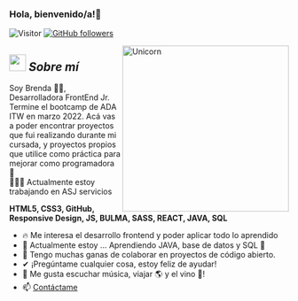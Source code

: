 ### Hola, bienvenido/a!👋
![Visitor](https://visitor-badge.laobi.icu/badge?page_id=brendalamas.repoName) [![GitHub followers](https://img.shields.io/github/followers/brendalamas.svg?style=social&label=Follow)](https://github.com/brendalamas?tab=followers)<br/>

<!-- **brendalamas/brendalamas** is a ✨ _special_ ✨ repository because its `README.md` (this file) appears on your GitHub profile. -->
<img align="right" width=300px alt="Unicorn" src="https://c.tenor.com/GN73MKBawZYAAAAi/busy-cute.gif" />

## <img src="https://media.giphy.com/media/ObNTw8Uzwy6KQ/giphy.gif" width="30px">&nbsp;***Sobre mí***

Soy Brenda 👩🏻, Desarrolladora FrontEnd Jr. Termine el bootcamp de ADA ITW en marzo 2022. Acá vas a poder encontrar proyectos que fui realizando durante mi cursada, y proyectos propios que utilice como práctica para mejorar como programadora 💪
<br/> 👩🏻‍💻 Actualmente estoy trabajando en ASJ servicios 

**HTML5, CSS3, GitHub, Responsive Design, JS, BULMA, SASS, REACT, JAVA, SQL**
- 🔥 Me interesa el desarrollo frontend y poder aplicar todo lo aprendido
- 🌱 Actualmente estoy ...
    Aprendiendo JAVA, base de datos y SQL 🚀
- 👯 Tengo muchas ganas de colaborar en proyectos de código abierto.
- ✔ ¡Pregúntame cualquier cosa, estoy feliz de ayudar! 
- 🎵 Me gusta escuchar música, viajar 🌎 y el vino 🍷!
- 📫 <a href="https://www.linkedin.com/in/brenda-lamas-597b79145/">Contáctame</a>

